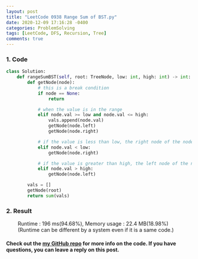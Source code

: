 ```yaml
---
layout: post
title: "LeetCode 0938 Range Sum of BST.py"
date: 2020-12-09 17:16:28 -0400
categories: ProblemSolving
tags: [LeetCode, DFS, Recursion, Tree]
comments: true
---
```


### 1. Code
```python
class Solution:
    def rangeSumBST(self, root: TreeNode, low: int, high: int) -> int:
        def getNode(node):
            # this is a break condition
            if node == None:
                return

            # when the value is in the range
            elif node.val >= low and node.val <= high:
                vals.append(node.val)
                getNode(node.left)
                getNode(node.right)

            # if the value is less than low, the right node of the node should be checked
            elif node.val < low:
                getNode(node.right)

            # if the value is greater than high, the left node of the node should be checked
            elif node.val > high:
                getNode(node.left)

        vals = []
        getNode(root)
        return sum(vals)
```

### 2. Result
&nbsp;&nbsp;&nbsp;&nbsp;&nbsp;&nbsp;&nbsp;&nbsp;Runtime : 196 ms(94.68%), Memory usage : 22.4 MB(18.98%)  
&nbsp;&nbsp;&nbsp;&nbsp;&nbsp;&nbsp;&nbsp;&nbsp;(Runtime can be different by a system even if it is a same code.)

#### Check out the [my GitHub repo][hyuk-gh] for more info on the code. If you have questions, you can leave a reply on this post.
[hyuk-gh]: https://github.com/dlgur1994/StudyAlgorithms
